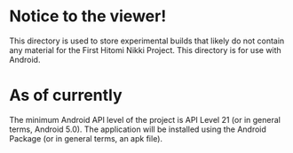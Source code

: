 # Notice to the viewer!
This directory is used to store experimental builds that likely do not contain any material for the First Hitomi Nikki Project. This directory is for use with Android.

# As of currently
The minimum Android API level of the project is API Level 21 (or in general terms, Android 5.0). The application will be installed using the Android Package (or in general terms, an apk file).
